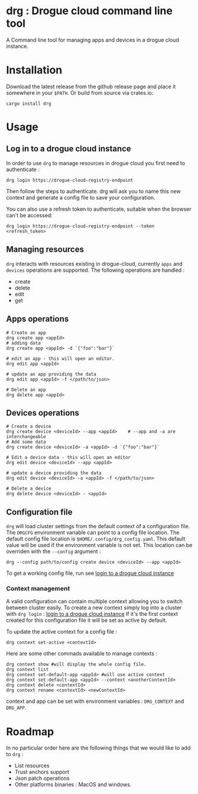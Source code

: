 # drg : Drogue cloud command line tool

A Command line tool for managing apps and devices in a drogue cloud instance. 

# Installation 

Download the latest release from the github release page and place it somewhere in your `$PATH`.
Or build from source via crates.io: 
```
cargo install drg
```


# Usage

## Log in to a drogue cloud instance

In order to use `drg` to manage resources in drogue cloud you first need to authenticate : 
```
drg login https://drogue-cloud-registry-endpoint
```
Then follow the steps to authenticate. drg will ask you to name this new context and generate a config file to save your configuration.

You can also use a refresh token to authenticate, suitable when the browser can't be accessed:
```
drg login https://drogue-cloud-registry-endpoint --token <refresh_token>
```

## Managing resources 

`drg` interacts with resources existing in drogue-cloud, currently `apps` and  `devices` operations are supported. 
The following operations are handled :
* create
* delete
* edit
* get

## Apps operations

```
# Create an app 
drg create app <appId>
# adding data
drg create app <appId> -d `{"foo":"bar"}`

# edit an app - this will open an editor. 
drg edit app <appId>

# update an app providing the data
drg edit app <appId> -f </path/to/json>

# Delete an app 
drg delete app <appId>
```

## Devices operations

```
# Create a device
drg create device <deviceId> --app <appId>    # --app and -a are interchangeable
# Add some data
drg create device <deviceId> -a <appId> -d `{"foo":"bar"}`

# Edit a device data - this will open an editor
drg edit device <deviceId> --app <appId>

# update a device providing the data
drg edit device <deviceId> -a <appId> -f </path/to/json>

# Delete a device 
drg delete device <deviceId> - <appId>
```

## Configuration file

`drg` will load cluster settings from the default context of a configuration file. The `DRGCFG` environment variable can point to a config file location.
The default config file location is `$HOME/.config/drg_config.yaml`. This default value will be used if the environment variable is not set. 
This location can be overriden with the `--config` argument : 
```
drg --config path/to/config create device <deviceId> --app <appId>
```

To get a working config file, run see [login to a drogue cloud instance](#Log-in-to-a-drogue-cloud-instance)

### Context management

A valid configuration can contain multiple context allowing you to switch between cluster easily. 
To create a new context simply log into a cluster with `drg login` : [login to a drogue cloud instance](#Log-in-to-a-drogue-cloud-instance)
If it's the first context created for this configuration file it will be set as active by default. 

To update the active context for a config file : 
```
drg context set-active <contextId>
```

Here are some other commads available to manage contexts :
```
drg context show #will display the whole config file. 
drg context list
drg context set-default-app <appId> #will use active context
drg context set-default-app <appId> --context <anotherContextId>
drg context delete <contextId> 
drg context rename <contextId> <newContextId>
```

context and app can be set with environment variables : `DRG_CONTEXT` and `DRG_APP`.

# Roadmap

In no particular order here are the following things that we would like to add to `drg` :
 * List resources
 * Trust anchors support
 * Json patch operations
 * Other platforms binaries : MacOS and windows.